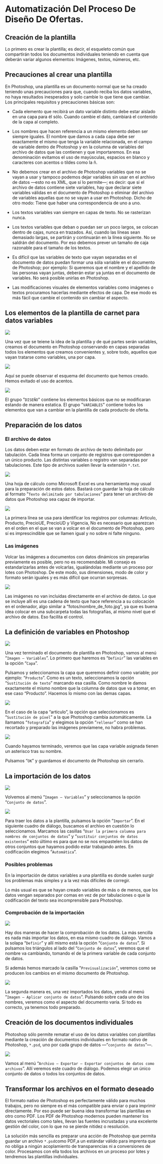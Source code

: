 ﻿# Automatización Del Proceso De Diseño De Ofertas.

## Creación de la plantilla

Lo primero es crear la plantilla; es decir, el esqueleto común que compartirán todos los documentos individuales teniendo en cuenta que deberán variar algunos elementos: Imágenes, textos, números, etc.

## Precauciones al crear una plantilla

En Photoshop, una plantilla es un documento normal que se ha creado teniendo unas precauciones para que, cuando reciba los datos variables, no haya resultados inesperados y solo cambie lo que tiene que cambiar. Los principales requisitos y precauciones básicas son:

-   Cada elemento que recibirá un dato variable distinto debe estar aislado en una capa para él sólo. Cuando cambie el dato, cambiará el contenido de la capa al completo.
    
-   Los nombres que hacen referencia a un mismo elemento deben ser siempre iguales. El nombre que damos a cada capa debe ser exactamente el mismo que tenga la variable relacionada, en el campo de variable dentro de Photoshop y en la columna de variables del archivo de datos que las contienen y que importaremos. En esa denominación evitamos el uso de mayúsculas, espacios en blanco y caracteres con acentos o tildes como la ñ.
    
-   No debemos crear en el archivo de Photoshop variables que no se vayan a usar y tampoco podemos dejar variables sin usar en el archivo de datos —esto no es XML, que sí lo permite—; es decir: que si el archivo de datos contiene siete variables, hay que declarar siete variables válidas en el documento de Photoshop o eliminar del archivo de variables aquellas que no se vayan a usar en Photoshop. Dicho de otro modo: Tiene que haber una correspondencia de uno a uno.
    
-   Los textos variables van siempre en capas de texto. No se rasterizan nunca.
    
-   Los textos variables que deban o puedan ser un poco largos, se colocan dentro de cajas, nunca en trazados. Así, cuando las líneas sean demasiado largas, se partirán y continuarán en la línea siguiente. No se saldrán del documento. Por eso debemos prever un tamaño de caja razonable para el tamaño de los textos.
    
-   Es difícil que las variables de texto que vayan separadas en el documento de datos puedan formar una sóla variable en el documento de Photoshop; por ejemplo: Si queremos que el nombre y el apellido de las personas vayan juntas, deberán estar ya juntas en el documento de variables. No será posible unirlas en Photoshop.
    
-   Las modificaciones visuales de elementos variables como imágenes o textos procuramos hacerlas mediante efectos de capa. De ese modo es más fácil que cambie el contenido sin cambiar el aspecto.
    

## Los elementos de la plantilla de carnet para datos variables

![](https://scontent.fpbc2-1.fna.fbcdn.net/v/t1.0-9/29472153_1601730243208894_8276500493056868352_n.jpg?oh=6ebbf7db6f23ab19afb9edeb043afe84&oe=5B37269C)

Una vez que se teiene la idea de la plantilla y de qué partes serán variables, creamos el documento en Photoshop conservando en capas separadas todos los elementos que creamos convenientes y, sobre todo, aquellos que vayan tratarse como variables, una por capa.


![](https://scontent.fpbc2-1.fna.fbcdn.net/v/t1.0-9/29388943_1601758309872754_6757702046037573632_n.png?oh=92c4000b5b448709bc49867c3332c02d&oe=5B289754)


Aquí se puede observar el esquema del documento que hemos creado. Hemos evitado el uso de acentos. 

![](https://scontent.fpbc2-1.fna.fbcdn.net/v/t1.0-9/29468596_1601767209871864_7504034862341292032_n.jpg?oh=3074fd2a39bca83c5b886ad612ce632d&oe=5B3F1C07)

El grupo "`DISEÑO`" contiene los elementos básicos que no se modificaran estando de manera estatica. El grupo "`VARIABLES`" contiene todos los elementos que van a cambiar en la plantilla de cada producto de oferta.





## Preparación de los datos

### El archivo de datos

Los datos deben estar en formato de archivo de texto delimitado por tabulación. Cada línea forma un conjunto de registros que corresponden a un único producto. Las distintas variables o registro van separadas por tabulaciones. Este tipo de archivos suelen llevar la extensión  `*.txt`.


![](https://scontent.fpbc2-1.fna.fbcdn.net/v/t1.0-9/29468301_1601770506538201_4122814428271869952_o.jpg?_nc_cat=0&oh=75ead7e0d01272a87f3ff0deb8bae003&oe=5B3BE464)

Una hoja de cálculo como Microsoft Excel es una herramienta muy usual para la preparación de estos datos. Bastará con guardar la hoja de cálculo al formato "`Texto delimitado por tabulaciones`" para tener un archivo de datos que Photoshop sea capaz de importar.

![](https://scontent.fpbc2-1.fna.fbcdn.net/v/t1.0-9/29432902_1601774666537785_5109734983031848960_o.jpg?oh=e6fe723bf4f15fefdfe43f6e63a53c59&oe=5B36CCDC)

La primera línea se usa para identificar los registros por columnas: Articulo, Producto, PrecioUE, PrecioUD y Vigencia, No es necesario que aparezcan en el orden en el que se van a volcar en el documento de Photoshop, pero sí es imprescindible que se llamen igual y no sobre ni falte ninguno.


### Las imágenes

Volcar las imágenes a documentos con datos dinámicos sin prepararlas previamente es posible, pero no es recomendable. Mi consejo es estandarizarlas antes de volcarlas, igualándolas mediante un proceso por lotes con Photoshop. De este modo, sus dimensiones, modo de color y formato serán iguales y es más difícil que ocurran sorpresas.

![](https://scontent.fpbc2-1.fna.fbcdn.net/v/t1.0-9/29432923_1601776163204302_3932754458907246592_n.jpg?oh=707cee102a6ab5156dccb2f2f28a6511&oe=5B418BA7)

Las imágenes no van incluidas directamente en el archivo de datos. Lo que se incluye allí es una cadena de texto que hace referencia a su colocación en el ordenador, algo similar a “fotos/nombre\_de\_foto.jpg", ya que es buena idea colocar en una subcarpeta todas las fotografías, al mismo nivel que el archivo de datos. Eso facilita el control.

## La definición de variables en Photoshop

![](https://scontent.fpbc2-1.fna.fbcdn.net/v/t1.0-9/29512251_1601785789870006_2933763568576757760_n.jpg?oh=fd26db40928e642843b5521891fe3bbd&oe=5B35834E)

Una vez terminado el documento de plantilla en Photoshop, vamos al menú “`Imagen – Variables`”. Lo primero que haremos es “`Definir`” las variables en la opción “`Capa`”.


Pulsamos y seleccionamos la capa que queremos definir como variable; por ejemplo: “`Producto`”. Como es un texto, seleccionamos la opción “`Sustitución de texto`” marcando esa casilla. Como nombre le damos exactamente el mismo nombre que la columna de datos que va a tomar, en ese caso “Producto”. Hacemos lo mismo con las demas capas.

![](https://scontent.fpbc2-1.fna.fbcdn.net/v/t1.0-9/29472094_1601784843203434_6733342911385042944_n.jpg?_nc_cat=0&oh=f9b7712ef61e86548e3996538f5eb6e0&oe=5B4779F2)

En el caso de la capa “articulo”, la opción que seleccionamos es “`Sustitución de píxel`” a la que Photoshop cambia automáticamente. La llamamos “`fotografía`” y elegimos la opción “`rellenar`” como se han recortado y preparado las imágenes previamene, no habra problemas.

![](https://scontent.fpbc2-1.fna.fbcdn.net/v/t34.0-12/29134876_1605537859494799_1506252995_n.png?_nc_cat=0&oh=1735b0fc04360c7dc4f085c992716d71&oe=5AB888AD)

Cuando hayamos terminado, veremos que las capa variable asignada tienen un asterisco tras su nombre.

Pulsamos “`OK`” y guardamos el documento de Photoshop sin cerrarlo.

## La importación de los datos

![](https://scontent.fpbc2-1.fna.fbcdn.net/v/t1.0-9/29389145_1601794976535754_2946095313036771328_n.jpg?_nc_cat=0&oh=305e497ed042af9a3cdcf40a46385edd&oe=5B48BF3E)

Volvemos al menú “`Imagen – Variables`” y seleccionamos la opción “`Conjunto de datos`”.

![](https://scontent.fpbc2-1.fna.fbcdn.net/v/t1.0-9/29496198_1601799669868618_5159315192143675392_n.jpg?_nc_cat=0&oh=2f4d9d398271444bc61f875103623a12&oe=5B3B5050)

Para traer los datos a la plantilla, pulsamos la opción “`Importar`”. En el siguiente cuadro de diálogo, buscamos el archivo en cuestión lo seleccionamos. Marcamos las casillas “`Usar la primera columna para nombres de conjuntos de datos`” y “`sustituir conjuntos de datos existentes`” esto último es para que no se nos empastelen los datos de otros conjuntos que hayamos podido estar trabajando antes. En codificación elegimos “`Automática`”.

### Posibles problemas

En la importación de datos variables a una plantilla es donde suelen surgir los problemas más simples y a la vez más difíciles de corregir.

Lo más usual es que se hayan creado variables de más o de menos, que los datos vengan separados por comas en vez de por tabulaciones o que la codificación del texto sea incomprensible para Photoshop.


### Comprobación de la importación

![](https://scontent.fpbc2-1.fna.fbcdn.net/v/t1.0-9/29496461_1601802573201661_7232500900969840640_n.jpg?oh=cf99d74e7412e0ee920a97813350a998&oe=5B47EB36)

Hay dos maneras de hacer la comprobación de los datos. La más sencilla es nada más importar los datos, en esa mismo cuadro de diálogo. Vamos a la solapa “`Definir`” y allí mismo está la opción “`Conjunto de datos`”. Si pulsamos los triángulos al lado del “`Conjunto de datos`”, veremos que el nombre va cambiando, tomando el de la primera variable de cada conjunto de datos.

Si además hemos marcado la casilla "`Previsualización`", veremos como se producen los cambios en el mismo documento de Photoshop.

![](https://scontent.fpbc2-1.fna.fbcdn.net/v/t1.0-9/29425978_1601803963201522_8096171549490413568_n.jpg?oh=958ee5c36cdb66230921c38066f1dd17&oe=5B2E85C1)

La segunda manera es, una vez importados los datos, yendo al menú “`Imagen – Aplicar conjunto de datos`”. Pulsando sobre cada uno de los nombres, veremos como el aspecto del documento varía. Si todo es correcto, ya tenemos todo preparado.

## Creación de los documentos individuales

Photoshop sólo permite rematar el uso de los datos variables con plantillas mediante la creación de documentos individuales en formato nativo de Photoshop,  `*.psd`, uno por cada grupo de datos —“`conjunto de datos`”—.

![](https://scontent.fpbc2-1.fna.fbcdn.net/v/t1.0-9/29388875_1601806056534646_7681708244808499200_n.jpg?oh=61e5f7a2e7d7198bad1db0ef17daf8cb&oe=5B27AD10)

Vamos al menú “`Archivo – Exportar – Exportar conjuntos de datos como archivos`”. Allí veremos este cuadro de diálogo. Podemos elegir un único conjunto de datos o todos los conjuntos de datos. 

## Transformar los archivos en el formato deseado

El formato nativo de Photoshop es perfectamente válido para muchos trabajos, pero no siempre es el más compatible para enviar o para imprimir directamente. Por eso puede ser buena idea transformar las plantillas en otro como PDF. Los PDF de Photoshop modernos pueden mantener los datos vectoriales como tales, llevan las fuentes incrustadas y una excelente gestión del color, con lo que no se pierde nitidez o resolución.

La solución más sencilla es preparar una acción de Photoshop que permita guardar un archivo `*.psd`como PDF,a un estándar válido para imprenta que no obliga a ningún acoplamiento de transparencias ni a conversiones de color. Procesamos con ella todos los archivos en un proceso por lotes y tendremos las plantillas individuales.
